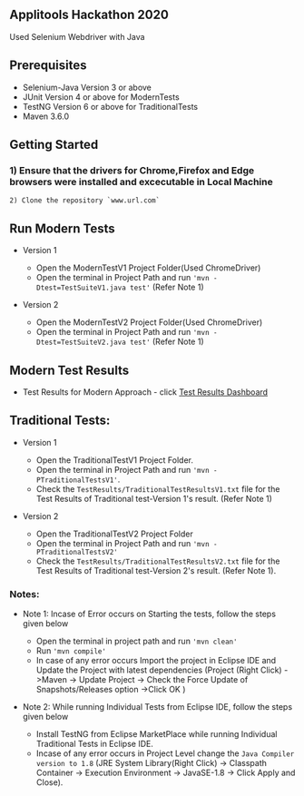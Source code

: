 ## Applitools Hackathon 2020

Used Selenium Webdriver with Java

## Prerequisites

- Selenium-Java Version 3 or above
- JUnit Version 4 or above for ModernTests
- TestNG Version 6 or above for TraditionalTests
- Maven 3.6.0


## Getting Started

### 1) Ensure that the drivers for Chrome,Firefox and Edge browsers were installed and excecutable  in Local Machine
    2) Clone the repository `www.url.com`

## Run Modern Tests

- Version 1

   - Open the ModernTestV1 Project Folder(Used ChromeDriver)
   - Open the terminal in  Project Path and run `'mvn -Dtest=TestSuiteV1.java test'`
     (Refer Note 1)
 
- Version 2

   - Open the ModernTestV2 Project Folder(Used ChromeDriver)
   - Open the terminal in Project Path and run `'mvn -Dtest=TestSuiteV2.java test'`
     (Refer Note 1)

## Modern Test Results

- Test Results for Modern Approach - click [Test Results Dashboard](https://eyes.applitools.com/app/test-results/00000251808807805774/?accountId=GAbcV77hvkmxJ5HytTJaag~~)
  
## Traditional Tests:

- Version 1

  - Open the TraditionalTestV1 Project Folder.
  - Open the terminal in Project Path and run `'mvn -PTraditionalTestsV1'`.
  - Check the `TestResults/TraditionalTestResultsV1.txt` file for the Test Results
    of Traditional test-Version 1's result.
      (Refer Note 1)

- Version 2

   - Open the TraditionalTestV2 Project Folder
   - Open the terminal in Project Path and run `'mvn -PTraditionalTestsV2'`
   - Check the `TestResults/TraditionalTestResultsV2.txt` file for the Test Results
     of Traditional test-Version 2's result.
      (Refer Note 1).

### Notes:
	
- Note 1: Incase of Error occurs on Starting the tests, follow the steps given below
  
   - Open the terminal in project path and run `'mvn clean'`
   - Run `'mvn compile'`
   - In case of any error occurs Import the project in Eclipse IDE and Update the Project with latest dependencies
    (Project (Right Click) ->Maven -> Update Project -> Check the Force Update of Snapshots/Releases option ->Click OK )

- Note 2: While running Individual Tests from Eclipse IDE, follow the steps given below
	
  - Install TestNG from Eclipse MarketPlace while running Individual Traditional Tests in Eclipse IDE.
  - Incase of any error occurs in Project Level change the `Java Compiler version to 1.8` 
	 (JRE System Library(Right Click) -> Classpath Container -> Execution Environment -> JavaSE-1.8 -> Click Apply and Close).
 


